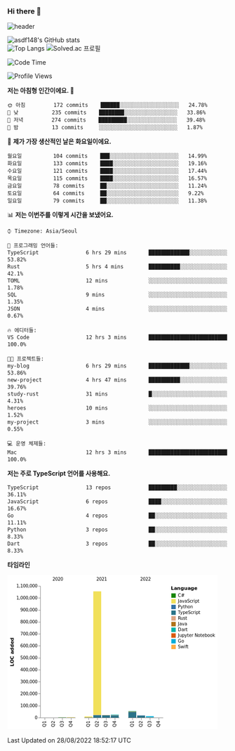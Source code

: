 ### Hi there 👋

![header](https://capsule-render.vercel.app/api?type=shark&color=gradient&height=300&section=header&text=asdf148&fontSize=90)

![asdf148's GitHub stats](https://github-readme-stats.vercel.app/api?username=asdf148&show_icons=true&theme=midnight-purple)<br>
![Top Langs](https://github-readme-stats.vercel.app/api/top-langs/?username=asdf148&layout=compact&theme=midnight-purple&langs_count=10)
![Solved.ac 프로필](http://mazassumnida.wtf/api/v2/generate_badge?boj=eldldk)

<!--
**asdf148/asdf148** is a ✨ _special_ ✨ repository because its `README.md` (this file) appears on your GitHub profile.

Here are some ideas to get you started:

- 🔭 I’m currently working on ...
- 🌱 I’m currently learning ...
- 👯 I’m looking to collaborate on ...
- 🤔 I’m looking for help with ...
- 💬 Ask me about ...
- 📫 How to reach me: ...
- 😄 Pronouns: ...
- ⚡ Fun fact: ...
-->

<!--START_SECTION:waka-->
![Code Time](http://img.shields.io/badge/Code%20Time-102%20hrs%2023%20mins-blue)

![Profile Views](http://img.shields.io/badge/Profile%20Views-4-blue)

**저는 아침형 인간이에요. 🐤** 

```text
🌞 아침         172 commits    ██████░░░░░░░░░░░░░░░░░░░   24.78% 
🌆 낮　         235 commits    ████████░░░░░░░░░░░░░░░░░   33.86% 
🌃 저녁         274 commits    █████████░░░░░░░░░░░░░░░░   39.48% 
🌙 밤　         13 commits     ░░░░░░░░░░░░░░░░░░░░░░░░░   1.87%

```
📅 **제가 가장 생산적인 날은 화요일이에요.** 

```text
월요일          104 commits    ███░░░░░░░░░░░░░░░░░░░░░░   14.99% 
화요일          133 commits    ████░░░░░░░░░░░░░░░░░░░░░   19.16% 
수요일          121 commits    ████░░░░░░░░░░░░░░░░░░░░░   17.44% 
목요일          115 commits    ████░░░░░░░░░░░░░░░░░░░░░   16.57% 
금요일          78 commits     ██░░░░░░░░░░░░░░░░░░░░░░░   11.24% 
토요일          64 commits     ██░░░░░░░░░░░░░░░░░░░░░░░   9.22% 
일요일          79 commits     ██░░░░░░░░░░░░░░░░░░░░░░░   11.38%

```


📊 **저는 이번주를 이렇게 시간을 보냈어요.** 

```text
⌚︎ Timezone: Asia/Seoul

💬 프로그래밍 언어들: 
TypeScript               6 hrs 29 mins       █████████████░░░░░░░░░░░░   53.82% 
Rust                     5 hrs 4 mins        ██████████░░░░░░░░░░░░░░░   42.1% 
TOML                     12 mins             ░░░░░░░░░░░░░░░░░░░░░░░░░   1.78% 
SQL                      9 mins              ░░░░░░░░░░░░░░░░░░░░░░░░░   1.35% 
JSON                     4 mins              ░░░░░░░░░░░░░░░░░░░░░░░░░   0.67%

🔥 에디터들: 
VS Code                  12 hrs 3 mins       █████████████████████████   100.0%

🐱‍💻 프로젝트들: 
my-blog                  6 hrs 29 mins       █████████████░░░░░░░░░░░░   53.86% 
new-project              4 hrs 47 mins       ██████████░░░░░░░░░░░░░░░   39.76% 
study-rust               31 mins             █░░░░░░░░░░░░░░░░░░░░░░░░   4.31% 
heroes                   10 mins             ░░░░░░░░░░░░░░░░░░░░░░░░░   1.52% 
my-project               3 mins              ░░░░░░░░░░░░░░░░░░░░░░░░░   0.55%

💻 운영 체제들: 
Mac                      12 hrs 3 mins       █████████████████████████   100.0%

```

**저는 주로 TypeScript 언어를 사용해요.** 

```text
TypeScript               13 repos            █████████░░░░░░░░░░░░░░░░   36.11% 
JavaScript               6 repos             ████░░░░░░░░░░░░░░░░░░░░░   16.67% 
Go                       4 repos             ██░░░░░░░░░░░░░░░░░░░░░░░   11.11% 
Python                   3 repos             ██░░░░░░░░░░░░░░░░░░░░░░░   8.33% 
Dart                     3 repos             ██░░░░░░░░░░░░░░░░░░░░░░░   8.33%

```


**타임라인**

![Chart not found](https://raw.githubusercontent.com/asdf148/asdf148/main/charts/bar_graph.png) 


 Last Updated on 28/08/2022 18:52:17 UTC
<!--END_SECTION:waka-->
